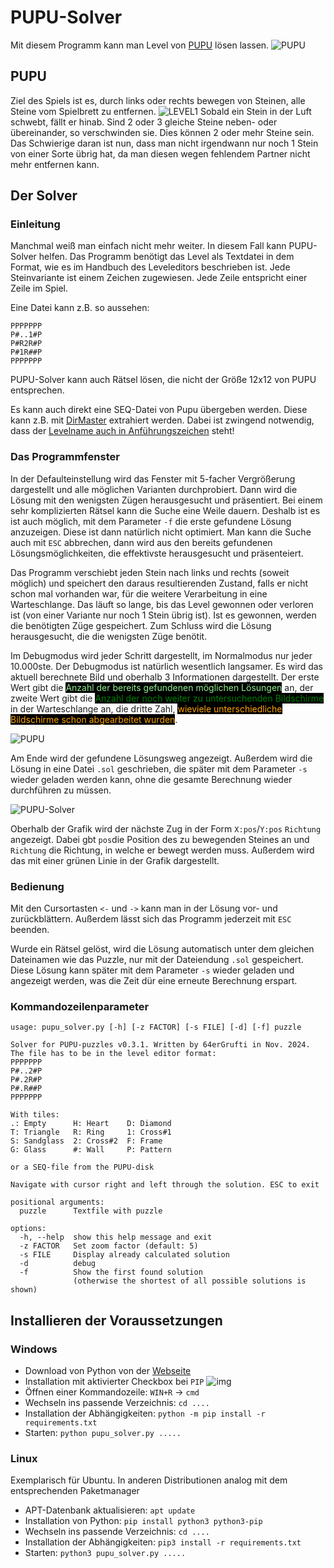 PUPU-Solver
===========
Mit diesem Programm kann man Level von [PUPU](http://sorceress.bplaced.net/tsb.htm) lösen lassen.
![PUPU](image/pupu.png)

## PUPU

Ziel des Spiels ist es, durch links oder rechts bewegen von Steinen, alle Steine vom Spielbrett zu entfernen.
![LEVEL1](image/level1.png)
Sobald ein Stein in der Luft schwebt, fällt er hinab. Sind 2 oder 3 gleiche Steine neben- oder übereinander, so
verschwinden sie. Dies können 2 oder mehr Steine sein. Das Schwierige daran ist nun, dass man nicht irgendwann nur noch
1 Stein von einer Sorte übrig hat, da man diesen wegen fehlendem Partner nicht mehr entfernen kann.

## Der Solver

### Einleitung

Manchmal weiß man einfach nicht mehr weiter. In diesem Fall kann PUPU-Solver helfen. Das Programm benötigt das Level
als Textdatei in dem Format, wie es im Handbuch des Leveleditors beschrieben ist. Jede Steinvariante ist einem Zeichen
zugewiesen. Jede Zeile entspricht einer Zeile im Spiel.

Eine Datei kann z.B. so aussehen:
```
PPPPPPP
P#..1#P
P#R2R#P
P#1R##P
PPPPPPP
```
PUPU-Solver kann auch Rätsel lösen, die nicht der Größe 12x12 von PUPU entsprechen.

Es kann auch direkt eine SEQ-Datei von Pupu übergeben werden. Diese kann z.B. mit
[DirMaster](https://style64.org/dirmaster) extrahiert werden. Dabei ist zwingend notwendig, dass der <u>Levelname auch
in Anführungszeichen</u> steht! 

### Das Programmfenster

In der Defaulteinstellung wird das Fenster mit 5-facher Vergrößerung dargestellt und alle möglichen Varianten
durchprobiert. Dann wird die Lösung mit den wenigsten Zügen herausgesucht und präsentiert. Bei einem sehr komplizierten
Rätsel kann die Suche eine Weile dauern. Deshalb ist es ist auch möglich, mit dem Parameter `-f` die erste gefundene
Lösung anzuzeigen. Diese ist dann natürlich nicht optimiert. Man kann die Suche auch mit `ESC` abbrechen, dann wird aus
den bereits gefundenen Lösungsmöglichkeiten, die effektivste herausgesucht und präsenteiert.

Das Programm verschiebt jeden Stein nach links und rechts (soweit möglich) und speichert den daraus resultierenden
Zustand, falls er nicht schon mal vorhanden war, für die weitere Verarbeitung in eine Warteschlange. Das läuft so
lange, bis das Level gewonnen oder verloren ist (von einer Variante nur noch 1 Stein übrig ist). Ist es gewonnen,
werden die benötigten Züge gespeichert. Zum Schluss wird die Lösung herausgesucht, die die wenigsten Züge benötit.  

Im Debugmodus wird jeder Schritt dargestellt, im Normalmodus nur jeder 10.000ste. Der Debugmodus ist natürlich
wesentlich langsamer. Es wird das aktuell berechnete Bild und oberhalb 3 Informationen dargestellt. Der erste Wert
gibt die <span style="color:lightgreen;background-color:black">Anzahl der bereits gefundenen möglichen Lösungen</span>
an, der zweite Wert gibt die <span style="color:green;background-color:black">Anzahl der noch weiter zu untersuchenden
Bildschirme</span> in der Warteschlange an, die dritte Zahl, <span style="color:orange;background-color:black">wieviele
unterschiedliche Bildschirme schon abgearbeitet wurden</span>.

![PUPU](image/infos.png)

Am Ende wird der gefundene Lösungsweg angezeigt. Außerdem wird die Lösung in eine Datei `.sol` geschrieben, die später
mit dem Parameter `-s` wieder geladen werden kann, ohne die gesamte Berechnung wieder durchführen zu müssen.

![PUPU-Solver](image/solver.png)

Oberhalb der Grafik wird der nächste Zug in der Form `X:pos`/`Y:pos` `Richtung` angezeigt. Dabei gbt `pos`die Position
des zu bewegenden Steines an und `Richtung` die Richtung, in welche er bewegt werden muss. Außerdem wird das mit einer
grünen Linie in der Grafik dargestellt.

### Bedienung

Mit den Cursortasten `<-` und `->` kann man in der Lösung vor- und zurückblättern. Außerdem lässt sich das Programm
jederzeit mit `ESC` beenden.

Wurde ein Rätsel gelöst, wird die Lösung automatisch unter dem gleichen Dateinamen wie das Puzzle, nur mit der
Dateiendung `.sol` gespeichert. Diese Lösung kann später mit dem Parameter `-s` wieder geladen und angezeigt werden,
was die Zeit dür eine erneute Berechnung erspart. 

### Kommandozeilenparameter

```
usage: pupu_solver.py [-h] [-z FACTOR] [-s FILE] [-d] [-f] puzzle

Solver for PUPU-puzzles v0.3.1. Written by 64erGrufti in Nov. 2024.
The file has to be in the level editor format:
PPPPPPP
P#..2#P
P#.2R#P
P#.R##P
PPPPPPP

With tiles:
.: Empty      H: Heart    D: Diamond
T: Triangle   R: Ring     1: Cross#1
S: Sandglass  2: Cross#2  F: Frame
G: Glass      #: Wall     P: Pattern

or a SEQ-file from the PUPU-disk

Navigate with cursor right and left through the solution. ESC to exit

positional arguments:
  puzzle      Textfile with puzzle

options:
  -h, --help  show this help message and exit
  -z FACTOR   Set zoom factor (default: 5)
  -s FILE     Display already calculated solution
  -d          debug
  -f          Show the first found solution
              (otherwise the shortest of all possible solutions is shown)
```

## Installieren der Voraussetzungen

### Windows

* Download von Python von der [Webseite](https://www.python.org/)
* Installation mit aktivierter Checkbox bei `PIP`
![img](image/pip_windows.png)
* Öffnen einer Kommandozeile: `WIN+R` -> `cmd`
* Wechseln ins passende Verzeichnis: `cd ....`
* Installation der Abhängigkeiten: `python -m pip install -r requirements.txt`
* Starten: `python pupu_solver.py .....`

### Linux

Exemplarisch für Ubuntu. In anderen Distributionen analog mit dem entsprechenden Paketmanager
* APT-Datenbank aktualisieren: `apt update`
* Installation von Python: `pip install python3 python3-pip`
* Wechseln ins passende Verzeichnis: `cd ....`
* Installation der Abhängigkeiten: `pip3 install -r requirements.txt`
* Starten: `python3 pupu_solver.py .....`
